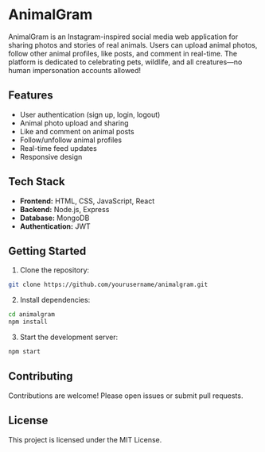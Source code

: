 # AnimalGram

AnimalGram is an Instagram-inspired social media web application for sharing photos and stories of real animals. Users can upload animal photos, follow other animal profiles, like posts, and comment in real-time. The platform is dedicated to celebrating pets, wildlife, and all creatures—no human impersonation accounts allowed!

## Features

- User authentication (sign up, login, logout)
- Animal photo upload and sharing
- Like and comment on animal posts
- Follow/unfollow animal profiles
- Real-time feed updates
- Responsive design

## Tech Stack

- **Frontend:** HTML, CSS, JavaScript, React
- **Backend:** Node.js, Express
- **Database:** MongoDB
- **Authentication:** JWT

## Getting Started

1. Clone the repository:
  ```bash
  git clone https://github.com/yourusername/animalgram.git
  ```
2. Install dependencies:
  ```bash
  cd animalgram
  npm install
  ```
3. Start the development server:
  ```bash
  npm start
  ```

## Contributing

Contributions are welcome! Please open issues or submit pull requests.

## License

This project is licensed under the MIT License.